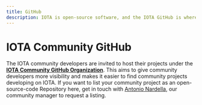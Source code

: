 ```yaml
---
title: GitHub
description: IOTA is open-source software, and the IOTA GitHub is where all this software is developed. Totaly transparent and open. Meet the IOTA developers and see what amazing solutions are evolving here.
---
```



# IOTA Community GitHub

The IOTA community developers are invited to host their projects under the [**IOTA Community GitHub Organization**](https://github.com/iota-community).
This aims to give community developers more visibility and makes it easier to find community projects developing on IOTA.
If you want to list your community project as an open-source-code Repository here, get in touch with [Antonio Nardella](https://github.com/antonionardella), our community manager to request a listing.


